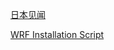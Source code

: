 [日本见闻](https://lambdamore.github.io/posts/Japan)

[WRF Installation Script](https://lambdamore.github.io/posts/WRFInstall)
